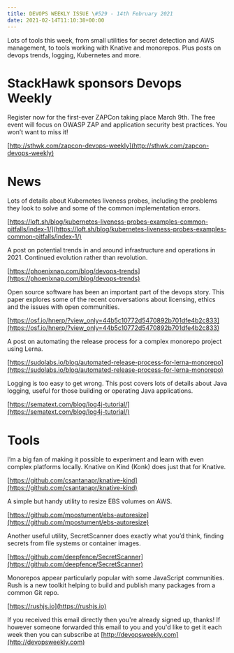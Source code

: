 ```yaml
---
title: DEVOPS WEEKLY ISSUE \#529 - 14th February 2021 
date: 2021-02-14T11:10:38+00:00
---
```


Lots of tools this week, from small utilities for secret detection and AWS management, to tools working with Knative and monorepos. Plus posts on devops trends, logging, Kubernetes and more.


StackHawk sponsors Devops Weekly
=============================

Register now for the first-ever ZAPCon taking place March 9th. The free event will focus on OWASP ZAP and application security best practices. You won’t want to miss it!

[http://sthwk.com/zapcon-devops-weekly](http://sthwk.com/zapcon-devops-weekly)


News
====

Lots of details about Kubernetes liveness probes, including the problems they look to solve and some of the common implementation errors.

[https://loft.sh/blog/kubernetes-liveness-probes-examples-common-pitfalls/index-1/](https://loft.sh/blog/kubernetes-liveness-probes-examples-common-pitfalls/index-1/)


A post on potential trends in and around infrastructure and operations in 2021. Continued evolution rather than revolution.

[https://phoenixnap.com/blog/devops-trends](https://phoenixnap.com/blog/devops-trends)


Open source software has been an important part of the devops story. This paper explores some of the recent conversations about licensing, ethics and the issues with open communities.

[https://osf.io/hnerp/?view_only=44b5c10772d5470892b701dfe4b2c833](https://osf.io/hnerp/?view_only=44b5c10772d5470892b701dfe4b2c833)


A post on automating the release process for a complex monorepo project using Lerna.

[https://sudolabs.io/blog/automated-release-process-for-lerna-monorepo](https://sudolabs.io/blog/automated-release-process-for-lerna-monorepo)


Logging is too easy to get wrong. This post covers lots of details about Java logging, useful for those building or operating Java applications.

[https://sematext.com/blog/log4j-tutorial/](https://sematext.com/blog/log4j-tutorial/)


Tools
=====

I’m a big fan of making it possible to experiment and learn with even complex platforms locally. Knative on Kind (Konk) does just that for Knative.

[https://github.com/csantanapr/knative-kind](https://github.com/csantanapr/knative-kind)


A simple but handy utility to resize EBS volumes on AWS.

[https://github.com/mpostument/ebs-autoresize](https://github.com/mpostument/ebs-autoresize)


Another useful utility, SecretScanner does exactly what you’d think, finding secrets from file systems or container images.

[https://github.com/deepfence/SecretScanner](https://github.com/deepfence/SecretScanner)


Monorepos appear particularly popular with some JavaScript communities. Rush is a new toolkit helping to build and publish many packages from a common Git repo.

[https://rushjs.io](https://rushjs.io)



If you received this email directly then you're already signed up, thanks! If however someone forwarded this email to you and you'd like to get it each week then you can subscribe at [http://devopsweekly.com](http://devopsweekly.com)

